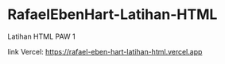 # RafaelEbenHart-Latihan-HTML
Latihan HTML PAW 1

link Vercel:
https://rafael-eben-hart-latihan-html.vercel.app
